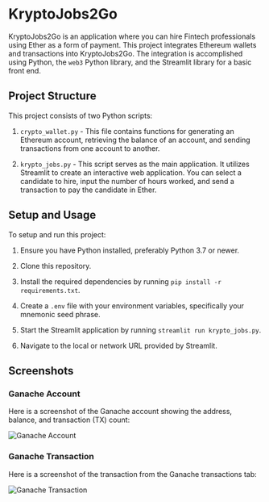 # KryptoJobs2Go

KryptoJobs2Go is an application where you can hire Fintech professionals using Ether as a form of payment. This project integrates Ethereum wallets and transactions into KryptoJobs2Go. The integration is accomplished using Python, the `web3` Python library, and the Streamlit library for a basic front end.

## Project Structure

This project consists of two Python scripts:

1. `crypto_wallet.py` - This file contains functions for generating an Ethereum account, retrieving the balance of an account, and sending transactions from one account to another.

2. `krypto_jobs.py` - This script serves as the main application. It utilizes Streamlit to create an interactive web application. You can select a candidate to hire, input the number of hours worked, and send a transaction to pay the candidate in Ether.

## Setup and Usage

To setup and run this project:

1. Ensure you have Python installed, preferably Python 3.7 or newer.

2. Clone this repository.

3. Install the required dependencies by running `pip install -r requirements.txt`.

4. Create a `.env` file with your environment variables, specifically your mnemonic seed phrase.

5. Start the Streamlit application by running `streamlit run krypto_jobs.py`.

6. Navigate to the local or network URL provided by Streamlit.

## Screenshots

### Ganache Account

Here is a screenshot of the Ganache account showing the address, balance, and transaction (TX) count:

![Ganache Account](./Images/account_screenshot.png)

### Ganache Transaction

Here is a screenshot of the transaction from the Ganache transactions tab:

![Ganache Transaction](./Images/transaction_screenshot.png)

